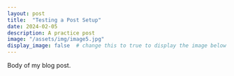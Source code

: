```yaml
---
layout: post
title:  "Testing a Post Setup"
date: 2024-02-05
description: A practice post  
image: "/assets/img/image5.jpg"
display_image: false  # change this to true to display the image below the banner 
---
```


Body of my blog post. 